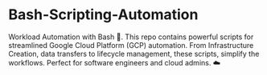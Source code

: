 # Bash-Scripting-Automation
Workload Automation with Bash 🚀. This repo contains powerful scripts for streamlined Google Cloud Platform (GCP) automation. From Infrastructure Creation, data transfers to lifecycle management, these scripts, simplify the workflows. Perfect for software engineers and cloud admins. ☁️
